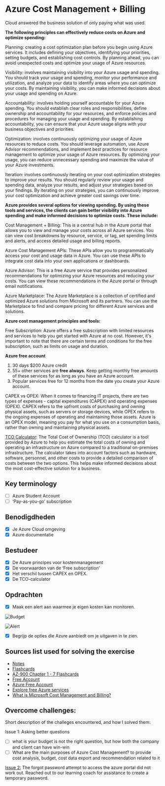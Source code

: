 # Azure Cost Management + Billing

Cloud answered the business solution of only paying what was used.

**The following principles can effectively reduce costs on Azure and optimize spending:**

Planning: creating a cost optimization plan before you begin using Azure services. It includes defining your objectives, identifying your priorities, setting budgets, and establishing cost controls. By planning ahead, you can avoid unexpected costs and optimize your usage of Azure resources.

Visibility: involves maintaining visibility into your Azure usage and spending. You should track your usage and spending, monitor your performance and utilization, and analyze your data to identify areas where you can optimize your costs. By maintaining visibility, you can make informed decisions about your usage and spending on Azure.

Accountability: involves holding yourself accountable for your Azure spending. You should establish clear roles and responsibilities, define ownership and accountability for your resources, and enforce policies and procedures for managing your usage and spending. By establishing accountability, you can ensure that your Azure usage aligns with your business objectives and priorities.

Optimization: involves continuously optimizing your usage of Azure resources to reduce costs. You should leverage automation, use Azure Advisor recommendations, and implement best practices for resource management to optimize your usage of Azure resources. By optimizing your usage, you can reduce unnecessary spending and maximize the value of your Azure investments.

Iteration: involves continuously iterating on your cost optimization strategies to improve your results. You should regularly review your usage and spending data, analyze your results, and adjust your strategies based on your findings. By iterating on your strategies, you can continuously improve your cost optimization and achieve greater cost savings over time.

**Azure provides several options for viewing spending. By using these tools and services, the clients can gain better visibility into Azure spending and make informed decisions to optimize costs. These include:**

Cost Management + Billing: This is a central hub in the Azure portal that allows you to view and manage your costs across all Azure services. You can view cost breakdowns by resource, service, or tag, set spending limits and alerts, and access detailed usage and billing reports.

Azure Cost Management APIs: These APIs allow you to programmatically access your cost and usage data in Azure. You can use these APIs to integrate cost data into your own applications or dashboards.

Azure Advisor: This is a free Azure service that provides personalized recommendations for optimizing your Azure resources and reducing your costs. You can view these recommendations in the Azure portal or through email notifications.

Azure Marketplace: The Azure Marketplace is a collection of certified and optimized Azure solutions from Microsoft and its partners. You can use the Marketplace to find and compare pricing for different Azure services and solutions.

**Azure cost management principles and tools:**

Free Subscription: Azure offers a free subscription with limited resources and services to help you get started with Azure at no cost. However, it's important to note that there are certain terms and conditions for the free subscription, such as limits on usage and duration.

**Azure free account**

1. 30 days $200 Azure credit
2. 55+ other services are **free always**. Keep getting monthly free amounts of these services for as long as you have an Azure account.
3. Popular services free for 12 months from the date you create your Azure account.

CAPEX vs OPEX: When it comes to financing IT projects, there are two types of expenses - capital expenditures (CAPEX) and operating expenses (OPEX). CAPEX refers to the upfront costs of purchasing and owning physical assets, such as servers or storage devices, while OPEX refers to the ongoing expenses of operating and maintaining those assets. Azure is an OPEX model, meaning you pay for what you use on a consumption basis, rather than owning and maintaining physical assets.

[TCO Calculator](https://azure.microsoft.com/en-us/pricing/tco/calculator/): The Total Cost of Ownership (TCO) calculator is a tool provided by Azure to help you estimate the total costs of owning and operating an infrastructure on Azure compared to a traditional on-premises infrastructure. The calculator takes into account factors such as hardware, software, personnel, and other costs to provide a detailed comparison of costs between the two options. This helps make informed decisions about the most cost-effective solution for a business.

## Key terminology

- [ ] Azure Student Account
- [ ] ‘Pay-as-you-go’ subscription

## Benodigdheden

- [x] Je Azure Cloud omgeving
- [x] Azure documentatie

## Bestudeer

- [x] De Azure principes voor kostenmanagement
- [x] De voorwaarden van de ‘Free subscription’
- [x] Het verschil tussen CAPEX en OPEX.
- [x] De TCO-calculator

## Opdrachten

- [x] Maak een alert aan waarmee je eigen kosten kan monitoren.

![Budget](https://github.com/techgrounds/techgrounds-anj-dtmr/blob/main/00_includes/week-4-includes/az-02-createbudget.png)

![Alert](https://github.com/techgrounds/techgrounds-anj-dtmr/blob/main/00_includes/week-4-includes/az-02-alert.png)

- [x] Begrijp de opties die Azure aanbiedt om je uitgaven in te zien.

## Sources list used for solving the exercise

- [Notes](https://drive.google.com/drive/folders/1OtQ_wYxGEuVkk2XZKPJAU1GY6BQS7u8k)
- [Flashcards](https://quizlet.com/498458578/azure-cost-management-flash-cards/)
- [AZ-900 Chapter 1 - 7 Flashcards](https://quizlet.com/641698339/az-900-chapter-1-7-flash-cards/)
- [Free Account](https://azure.microsoft.com/en-us/free/)
- [Azure Free Account](https://azure.microsoft.com/en-in/pricing/offers/ms-azr-0044p/)
- [Explore free Azure services](https://azure.microsoft.com/en-gb/pricing/free-services/)
- [What is Microsoft Cost Management and Billing?](https://learn.microsoft.com/en-us/azure/cost-management-billing/cost-management-billing-overview)

## Overcome challenges:

Short description of the challeges encountered, and how I solved them:

Issue 1: Asking better questions

- [ ] what is your budget is not the right question, but how both the company and client can have win-win
- [ ] What are the main purposes of Azure Cost Management? to provide cost analysis, budget, cost data export and recommendation related to it

[Issue 2:](https://github.com/techgrounds/techgrounds-anj-dtmr/blob/main/00_includes/week-4-includes/az-02-issue2.png) The forgot password attempt to access the azure portal did not work out. Reached out to our learning coach for assistance to create a temporary password.
